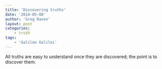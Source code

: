 ```yaml
---
title: 'Discovering truths'
date: '2014-05-08'
author: 'Greg Raven'
layout: post
categories:
    - truth
tags:
    - 'Galileo Galilei'
---
```


All truths are easy to understand once they are discovered; the point is to discover them.